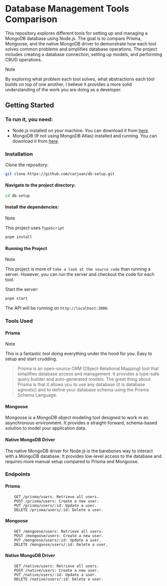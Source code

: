 # Database Management Tools Comparison

This repository explores different tools for setting up and managing a MongoDB database using Node.js. The goal is to compare Prisma, Mongoose, and the native MongoDB driver to demonstrate how each tool solves common problems and simplifies database operations. The project includes creating a database connection, setting up models, and performing CRUD operations.

> [!NOTE]
> By exploring what problem each tool solves, what abstractions each tool builds on top of one another, I believe it provides a more solid understanding of the work you are doing as a developer.

## Getting Started

### To run it, you need:

- Node.js installed on your machine. You can download it from [here](https://nodejs.org/).
- MongoDB (If not using MongoDB Atlas) installed and running. You can download it from [here](https://www.mongodb.com/try/download/community).

### Installation

Clone the repository:

```sh
git clone https://github.com/carjuan/db-setup.git
```

#### Navigate to the project directory:

```bash
cd db-setup
```

#### Install the dependencies:

> [!NOTE]
> This project uses `TypeScript`

```bash
pnpm install
```

#### Running the Project

> [!NOTE]
> This project is more of `take a look at the source code` than running a server. However, you can run the server and checkout the code for each tool.

Start the server:

```bash
pnpm start
```

The API will be running on `http://localhost:3000`.

### Tools Used

#### Prisma

> [!NOTE]
> This is a fantastic tool doing everything under the hood for you. Easy to setup and start crudding.

> Prisma is an open-source ORM (Object-Relational Mapping) tool that simplifies database access and management. It provides a type-safe query builder and auto-generated models. The great thing about Prisma is that it allows you to use any database (it is database agnostic) and to define your database schema using the Prisma Schema Language.

#### Mongoose

Mongoose is a MongoDB object modeling tool designed to work in an asynchronous environment. It provides a straight-forward, schema-based solution to model your application data.

#### Native MongoDB Driver

The native MongoDB driver for Node.js is the barebones way to interact with a MongoDB database. It provides low-level access to the database and requires more manual setup compared to Prisma and Mongoose.

### Endpoints

#### Prisma

```
    GET /prisma/users: Retrieve all users.
    POST /prisma/users: Create a new user.
    PUT /prisma/users/:id: Update a user.
    DELETE /prisma/users/:id: Delete a user.
```

#### Mongoose

```
    GET /mongoose/users: Retrieve all users.
    POST /mongoose/users: Create a new user.
    PUT /mongoose/users/:id: Update a user.
    DELETE /mongoose/users/:id: Delete a user.
```

#### Native MongoDB Driver

```
    GET /native/users: Retrieve all users.
    POST /native/users: Create a new user.
    PUT /native/users/:id: Update a user.
    DELETE /native/users/:id: Delete a user.
```
